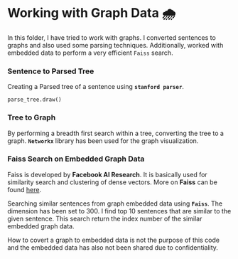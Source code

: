 # Working with Graph Data 🌧️
In this folder, I have tried to work with graphs. I converted sentences to graphs and also used some parsing techniques. Additionally, worked with embedded data to perform a very efficient `Faiss` search.

### Sentence to Parsed Tree

Creating a Parsed tree of a sentence using **`stanford parser`**.

  `parse_tree.draw()
  `
### Tree to Graph

By performing a breadth first search within a tree, converting the tree to a graph. **`Networkx`** library has been used for the graph visualization.

### Faiss Search on Embedded Graph Data

Faiss is developed by **Facebook AI Research**. It is basically used for similarity search and clustering of dense vectors. More on **Faiss** can be found [here](https://github.com/facebookresearch/faiss).

Searching similar sentences from graph embedded data using **`Faiss`**. The dimension has been set to 300. I find top 10 sentences that are similar to the given sentence. This search return the index number of the similar embedded graph data.

How to covert a graph to embedded data is not the purpose of this code and the embedded data has also not been shared due to confidentiality.

